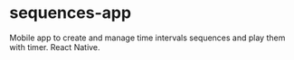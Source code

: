 # sequences-app
Mobile app to create and manage time intervals sequences and play them with timer. React Native.
